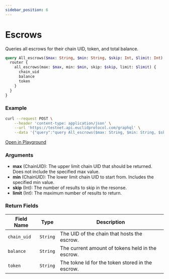 ```yaml
---
sidebar_position: 6
---
```


# Escrows

Queries all escrows for their chain UID, token, and total balance.

```graphql
query All_escrows($max: String, $min: String, $skip: Int, $limit: Int) {
  router {
    all_escrows(max: $max, min: $min, skip: $skip, limit: $limit) {
      chain_uid
      balance
      token
    }
  }
}
```

### Example

```bash
curl --request POST \
    --header 'content-type: application/json' \
    --url 'https://testnet.api.euclidprotocol.com/graphql' \
    --data '{"query":"query All_escrows($max: String, $min: String, $skip: Int, $limit: Int) {\n  router {\n    all_escrows(max: $max, min: $min, skip: $skip, limit: $limit) {\n      chain_uid\n      balance\n      token\n    }\n  }\n}","variables":{"max":null,"min":null,"skip":null,"limit":null}}'
```

[Open in Playground](https://testnet.api.euclidprotocol.com/?explorerURLState=N4IgJg9gxgrgtgUwHYBcQC4QEcYIE4CeABAIIA2ZA%2BggM5R4QDuNAFACRwCGAHukQMoo8ASyQBzADREOovoJHipbGgGthABz4BJVErLC4wlNtQBKIsAA6SIkQYwU%2BC9du3OFanQbMWXXtL8pQyQ%2BGSQpVQ1QyPUpfUNjaXijcysbV1soAAtOUUoYYTAXDKIAI3dOJCgEYoyUCBVkWqIAX2K2pBaQCRAAN04RTlKyWgwQNNtLED8pviQYCgliqeDZonnF5ZAYtY2yJfSp5JRdhbJrLpagA)

### Arguments

- **max** (ChainUID): The upper limit chain UID that should be returned. Does not include the specified max value.
- **min** (ChainUID): The lower limit chain UID to start from. Includes the specified min value.
- **skip** (Int): The number of results to skip in the resonse.
- **limit** (Int): The maximum number of results to return.

### Return Fields

| Field Name  | Type     | Description                                      |
| ----------- | -------- | ------------------------------------------------ |
| `chain_uid` | `String` | The UID of the chain that hosts the escrow.      |
| `balance`   | `String` | The current amount of tokens held in the escrow. |
| `token`     | `String` | The tokne Id for the token stored in the escrow. |
